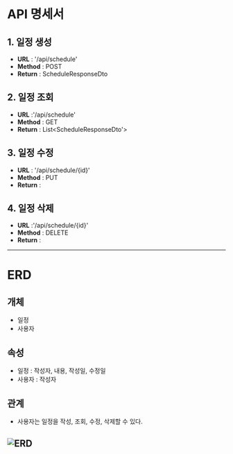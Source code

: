 # API 명세서

## 1. 일정 생성
- **URL** : '/api/schedule'
- **Method** : POST
- **Return** : ScheduleResponseDto

## 2. 일정 조회
- **URL** :'/api/schedule'
- **Method** : GET
- **Return** : List<ScheduleResponseDto'>

## 3. 일정 수정
- **URL** : '/api/schedule/{id}'
- **Method** : PUT
- **Return** :

## 4. 일정 삭제
- **URL** :'/api/schedule/{id}'
- **Method** : DELETE
- **Return** :

---
# ERD

## 개체
- 일정
- 사용자
## 속성
- 일정 : 작성자, 내용, 작성일, 수정일
- 사용자 : 작성자
## 관계
- 사용자는 일정을 작성, 조회, 수정, 삭제할 수 있다.

![ERD](https://ifh.cc/v-bjmwNF)
---
 
